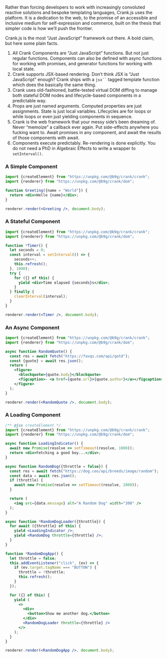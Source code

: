 Rather than forcing developers to work with increasingly convoluted reactive solutions and bespoke templating languages, Crank.js uses the platform. It is a dedication to the web, to the promise of an accessible and inclusive medium for self-expression and commerce, built on the thesis that simpler code is how we’ll push the frontier.

Crank.js is the most “Just JavaScript” framework out there. A bold claim, but here some plain facts.
1. All Crank Components are “Just JavaScript” functions. But not just regular functions. Components can also be defined with async functions for working with promises, and generator functions for working with local state.
2. Crank supports JSX-based rendering. Don’t think JSX is “Just JavaScript” enough? Crank ships with a ``` jsx`` ``` tagged template function which does the basically the same thing.
3. Crank uses old-fashioned, battle-tested virtual DOM diffing to manage both stateful DOM nodes and lifecycle-based components in a predictable way.
4. Props are just named arguments. Computed properties are just assignments. State is just local variables. Lifecycles are for loops or while loops or even just yielding components in sequence.
5. Crank is the web framework that your messy side’s been dreaming of. Never “memoize” a callback ever again. Put side-effects anywhere you fucking want to. Await promises in any component, and await the results of those components with await.
6. Components execute predictably. Re-rendering is done explicitly. You do not need a PhD in Algebraic Effects to write a wrapper to `setInterval()`.

### A Simple Component
```jsx live
import {createElement} from "https://unpkg.com/@b9g/crank/crank";
import {renderer} from "https://unpkg.com/@b9g/crank/dom";

function Greeting({name = "World"}) {
  return <div>Hello {name}</div>;
}

renderer.render(<Greeting />, document.body);
```

### A Stateful Component
```jsx live
import {createElement} from "https://unpkg.com/@b9g/crank/crank";
import {renderer} from "https://unpkg.com/@b9g/crank/dom";

function *Timer() {
  let seconds = 0;
  const interval = setInterval(() => {
    seconds++;
    this.refresh();
  }, 1000);
  try {
    for ({} of this) {
      yield <div>Time elapsed {seconds}s</div>;
    }
  } finally {
    clearInterval(interval);
  }
}

renderer.render(<Timer />, document.body);
```

### An Async Component
```jsx live
import {createElement} from "https://unpkg.com/@b9g/crank/crank";
import {renderer} from "https://unpkg.com/@b9g/crank/dom";

async function RandomQuote() {
  const res = await fetch("https://favqs.com/api/qotd");
  const {quote} = await res.json();
  return (
    <figure>
      <blockquote>{quote.body}</blockquote>
      <figcaption>- <a href={quote.url}>{quote.author}</a></figcaption>
    </figure>
  );
}

renderer.render(<RandomQuote />, document.body);
```

### A Loading Component
```jsx live
/** @jsx createElement */
import {createElement} from "https://unpkg.com/@b9g/crank/crank";
import {renderer} from "https://unpkg.com/@b9g/crank/dom";

async function LoadingIndicator() {
  await new Promise(resolve => setTimeout(resolve, 1000));
  return <div>Fetching a good boy...</div>;
}

async function RandomDog({throttle = false}) {
  const res = await fetch("https://dog.ceo/api/breeds/image/random");
  const data = await res.json();
  if (throttle) {
    await new Promise(resolve => setTimeout(resolve, 2000));
  }

  return (
    <img src={data.message} alt="A Random Dog" width="300" />
  );
}

async function *RandomDogLoader({throttle}) {
  for await ({throttle} of this) {
    yield <LoadingIndicator />;
    yield <RandomDog throttle={throttle} />;
  }
}

function *RandomDogApp() {
  let throttle = false;
  this.addEventListener("click", (ev) => {
    if (ev.target.tagName === "BUTTON") {
      throttle = !throttle;
      this.refresh();
    }
  });

  for ({} of this) {
    yield (
      <>
        <div>
          <button>Show me another dog.</button>
        </div>
        <RandomDogLoader throttle={throttle} />
      </>
    );
  }
}

renderer.render(<RandomDogApp />, document.body);
```
